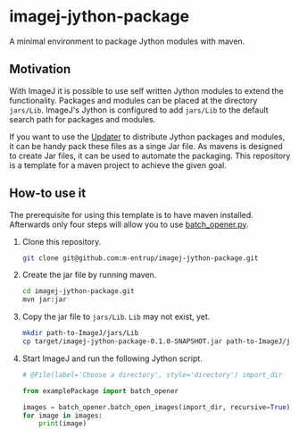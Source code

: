 # imagej-jython-package
A minimal environment to package Jython modules with maven.

## Motivation

With ImageJ it is possible to use self written Jython modules to extend the functionality. Packages and modules can be placed at the directory ``jars/Lib``. ImageJ's Jython is configured to add ``jars/Lib`` to the default search path for packages and modules.

If you want to use the [Updater] to distribute Jython packages and modules, it can be handy pack these files as a singe Jar file. As mavens is designed to create Jar files, it can be used to automate the packaging. This repository is a template for a maven project to achieve the given goal.

## How-to use it

The prerequisite for using this template is to have maven installed. Afterwards only four steps will allow you to use [batch_opener.py].

1. Clone this repository.

	```Bash
	git clone git@github.com:m-entrup/imagej-jython-package.git
	```
1. Create the jar file by running maven.

	```Bash
	cd imagej-jython-package.git
	mvn jar:jar
	```
1. Copy the jar file to ``jars/Lib``. ``Lib`` may not exist, yet.

	```Bash
	mkdir path-to-ImageJ/jars/Lib
	cp target/imagej-jython-package-0.1.0-SNAPSHOT.jar path-to-ImageJ/jars/Lib/
	```
1. Start ImageJ and run the following Jython script.

	```Python
	# @File(label='Choose a directory', style='directory') import_dir

	from examplePackage import batch_opener

	images = batch_opener.batch_open_images(import_dir, recursive=True)
	for image in images:
		print(image)
	```

[Updater]: http://imagej.net/Updater
[batch_opener.py]: http://imagej.net/Jython_Scripting#A_batch_opener_using_os.walk.28.29
